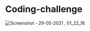 # Coding-challenge
![Screenshot - 29-05-2021 , 01_22_16](https://user-images.githubusercontent.com/71602162/120035518-5f92b700-c01c-11eb-8598-e88b3916e70a.png)

